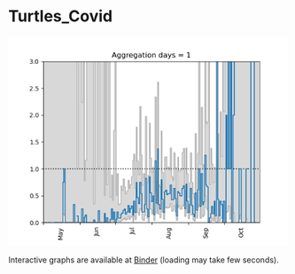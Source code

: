 # Turtles_Covid
 


![](figures/aggr.gif)


Interactive graphs are available at [Binder](https://mybinder.org/v2/gh/sadda/Turtles_Covid/HEAD?labpath=notebooks%2Fexample.ipynb) (loading may take few seconds).
